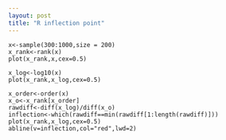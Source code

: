 ```yaml
---
layout: post
title: "R inflection point"
---
```


```{r,echo=TRUE,message=TRUE}
x<-sample(300:1000,size = 200)
x_rank<-rank(x)
plot(x_rank,x,cex=0.5)
```

```{r,echo=TRUE,message=TRUE}
x_log<-log10(x)
plot(x_rank,x_log,cex=0.5)
```

```{r,echo=TRUE,message=TRUE}
x_order<-order(x)
x_o<-x_rank[x_order]
rawdiff<-diff(x_log)/diff(x_o)
inflection<-which(rawdiff==min(rawdiff[1:length(rawdiff)]))
plot(x_rank,x_log,cex=0.5)
abline(v=inflection,col="red",lwd=2)
```

